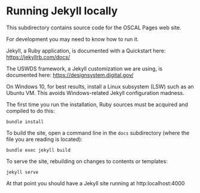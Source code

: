 # Running Jekyll locally

This subdirectory contains source code for the OSCAL Pages web site.

For development you may need to know how to run it.

Jekyll, a Ruby application, is documented with a Quickstart here: https://jekyllrb.com/docs/

The USWDS framework, a Jekyll customization we are using, is documented here: https://designsystem.digital.gov/

On Windows 10, for best results, install a Linux subsystem (LSW) such as an Ubuntu VM. This avoids Windows-related Jekyll configuration madness.

The first time you run the installation, Ruby sources must be acquired and compiled to do this:

```
bundle install
```

To build the site, open a command line in the  `docs` subdirectory (where the file you are reading is located):

```
bundle exec jekyll build
```

To serve the site, rebuilding on changes to contents or templates:

```
jekyll serve
```

At that point you should have a Jekyll site running at http:localhost:4000
